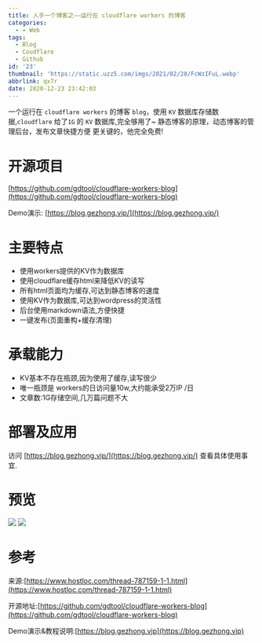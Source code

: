 ```yaml
---
title: 人手一个博客之——运行在 cloudflare workers 的博客
categories:
  - - Web
tags:
  - Blog
  - Coudflare
  - Github
id: '23'
thumbnail: 'https://static.uzz5.com/imgs/2021/02/28/FcWzIFuL.webp'
abbrlink: qx7r
date: 2020-12-23 23:42:03
---
```



一个运行在 `cloudflare workers` 的博客 `blog`，使用 `KV` 数据库存储数据,`cloudflare` 给了`1G` 的 `KV` 数据库,完全够用了~ 静态博客的原理，动态博客的管理后台，发布文章快捷方便 更关键的，他完全免费!

# 开源项目

[https://github.com/gdtool/cloudflare-workers-blog](https://github.com/gdtool/cloudflare-workers-blog) 

Demo演示: [https://blog.gezhong.vip/](https://blog.gezhong.vip/)

# 主要特点

*   使用workers提供的KV作为数据库
*   使用cloudflare缓存html来降低KV的读写
*   所有html页面均为缓存,可达到静态博客的速度
*   使用KV作为数据库,可达到wordpress的灵活性
*   后台使用markdown语法,方便快捷
*   一键发布(页面重构+缓存清理)

# 承载能力

*   KV基本不存在瓶颈,因为使用了缓存,读写很少
*   唯一瓶颈是 workers的日访问量10w,大约能承受2万IP /日
*   文章数:1G存储空间,几万篇问题不大

# 部署及应用

访问 [https://blog.gezhong.vip/](https://blog.gezhong.vip/) 查看具体使用事宜.

# 预览

![](https://static.uzz5.com/imgs/2021/02/28/amkrfTV7.webp ) ![](https://static.uzz5.com/imgs/2021/02/28/ChnLGn5C.webp )

# 参考

来源:[https://www.hostloc.com/thread-787159-1-1.html](https://www.hostloc.com/thread-787159-1-1.html) 

开源地址:[https://github.com/gdtool/cloudflare-workers-blog](https://github.com/gdtool/cloudflare-workers-blog) 

Demo演示&教程说明:[https://blog.gezhong.vip](https://blog.gezhong.vip)